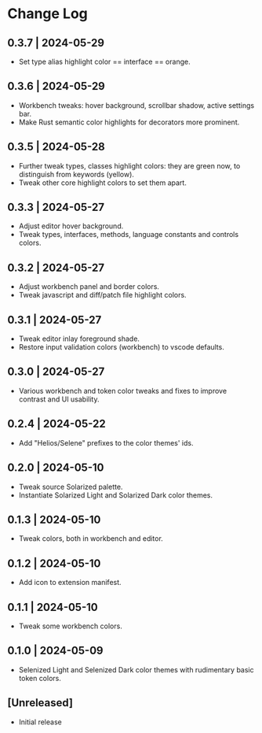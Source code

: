 # Change Log

## 0.3.7 | 2024-05-29

* Set type alias highlight color == interface == orange.

## 0.3.6 | 2024-05-29

* Workbench tweaks: hover background, scrollbar shadow, active settings bar.
* Make Rust semantic color highlights for decorators more prominent.

## 0.3.5 | 2024-05-28

* Further tweak types, classes highlight colors: they are green now, to
  distinguish from keywords (yellow).
* Tweak other core highlight colors to set them apart.

## 0.3.3 | 2024-05-27

* Adjust editor hover background.
* Tweak types, interfaces, methods, language constants and controls colors.

## 0.3.2 | 2024-05-27

* Adjust workbench panel and border colors.
* Tweak javascript and diff/patch file highlight colors.

## 0.3.1 | 2024-05-27

* Tweak editor inlay foreground shade.
* Restore input validation colors (workbench) to vscode defaults.

## 0.3.0 | 2024-05-27

* Various workbench and token color tweaks and fixes to improve contrast and
  UI usability.

## 0.2.4 | 2024-05-22

* Add "Helios/Selene" prefixes to the color themes' ids.

## 0.2.0 | 2024-05-10

* Tweak source Solarized palette.
* Instantiate Solarized Light and Solarized Dark color themes.

## 0.1.3 | 2024-05-10

* Tweak colors, both in workbench and editor.

## 0.1.2 | 2024-05-10

* Add icon to extension manifest.

## 0.1.1 | 2024-05-10

* Tweak some workbench colors.

## 0.1.0 | 2024-05-09

* Selenized Light and Selenized Dark color themes with rudimentary basic token
  colors.

## [Unreleased]

* Initial release
